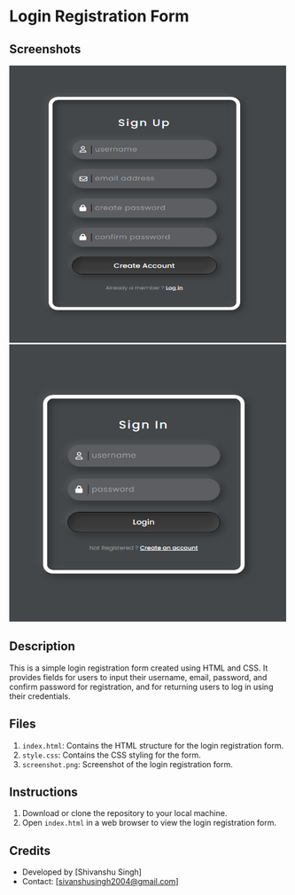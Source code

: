 # Login Registration Form

## Screenshots
<img src="screenshot01.png" alt="Login Registration Form Screenshot" width="500" height="500">
<img src="screenshot02.png" alt="Login Registration Form Screenshot" width="500" height="500">

## Description

This is a simple login registration form created using HTML and CSS. It provides fields for users to input their username, email, password, and confirm password for registration, and for returning users to log in using their credentials.

## Files

1. `index.html`: Contains the HTML structure for the login registration form.
2. `style.css`: Contains the CSS styling for the form.
3. `screenshot.png`: Screenshot of the login registration form.

## Instructions

1. Download or clone the repository to your local machine.
2. Open `index.html` in a web browser to view the login registration form.

## Credits

- Developed by [Shivanshu Singh]
- Contact: [sivanshusingh2004@gmail.com]

